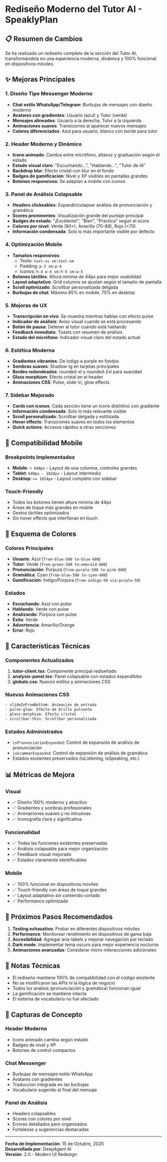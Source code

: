 
# Rediseño Moderno del Tutor AI - SpeaklyPlan

## 📋 Resumen de Cambios

Se ha realizado un rediseño completo de la sección del Tutor AI, transformándola en una experiencia moderna, dinámica y 100% funcional en dispositivos móviles.

## ✨ Mejoras Principales

### 1. Diseño Tipo Messenger Moderno
- **Chat estilo WhatsApp/Telegram**: Burbujas de mensajes con diseño moderno
- **Avatares con gradientes**: Usuario (azul) y Tutor (verde)
- **Mensajes alineados**: Usuario a la derecha, Tutor a la izquierda
- **Animaciones suaves**: Transiciones al aparecer nuevos mensajes
- **Colores diferenciados**: Azul para usuario, blanco con borde para tutor

### 2. Header Moderno y Dinámico
- **Icono animado**: Cambia entre micrófono, altavoz y graduación según el estado
- **Estado visual claro**: "Escuchando...", "Hablando...", "Tutor de IA"
- **Backdrop blur**: Efecto cristal con blur en el fondo
- **Badges de gamificación**: Nivel y XP visibles en pantallas grandes
- **Botones responsivos**: Se adaptan a mobile con iconos

### 3. Panel de Análisis Colapsable
- **Headers clickeables**: Expandir/colapsar análisis de pronunciación y gramática
- **Scores prominentes**: Visualización grande del puntaje principal
- **Badges de estado**: "¡Excelente!", "Bien", "Practica" según el score
- **Colores por nivel**: Verde (90+), Amarillo (70-89), Rojo (<70)
- **Información condensada**: Solo lo más importante visible por defecto

### 4. Optimización Mobile
- **Tamaños responsivos**: 
  - Texto: `text-xs sm:text-sm`
  - Padding: `p-3 sm:p-4`
  - Iconos: `h-4 w-4 sm:h-5 sm:w-5`
- **Botones táctiles**: Altura mínima de 44px para mejor usabilidad
- **Layout adaptativo**: Grid columns se ajustan según el tamaño de pantalla
- **Scroll optimizado**: Scrollbar personalizada delgada
- **Burbujas de chat**: Máximo 85% en mobile, 75% en desktop

### 5. Mejoras de UX
- **Transcripción en vivo**: Se muestra mientras hablas con efecto pulse
- **Indicador de análisis**: Aviso visual cuando se está procesando
- **Botón de pausa**: Detener al tutor cuando está hablando
- **Feedback inmediato**: Toasts con resumen de análisis
- **Estado del micrófono**: Indicador visual claro del estado actual

### 6. Estética Moderna
- **Gradientes vibrantes**: De indigo a purple en fondos
- **Sombras suaves**: Shadow-lg en tarjetas principales
- **Bordes redondeados**: rounded-xl y rounded-2xl para suavidad
- **Glass morphism**: Efecto cristal en el header
- **Animaciones CSS**: Pulse, slide-in, glow effects

### 7. Sidebar Mejorado
- **Cards con iconos**: Cada sección tiene un icono distintivo con gradiente
- **Información condensada**: Solo lo más relevante visible
- **Scroll personalizado**: Scrollbar delgada y estilizada
- **Hover effects**: Transiciones suaves en todos los elementos
- **Quick actions**: Accesos rápidos a otras secciones

## 📱 Compatibilidad Mobile

### Breakpoints Implementados
- **Mobile**: `< 640px` - Layout de una columna, controles grandes
- **Tablet**: `640px - 1024px` - Layout intermedio
- **Desktop**: `>= 1024px` - Layout completo con sidebar

### Touch-Friendly
- Todos los botones tienen altura mínima de 44px
- Áreas de toque más grandes en mobile
- Gestos táctiles optimizados
- Sin hover effects que interfieran en touch

## 🎨 Esquema de Colores

### Colores Principales
- **Usuario**: Azul (`from-blue-500 to-blue-600`)
- **Tutor**: Verde (`from-green-500 to-emerald-600`)
- **Pronunciación**: Púrpura (`from-purple-500 to-pink-600`)
- **Gramática**: Cyan (`from-blue-500 to-cyan-600`)
- **Gamificación**: Indigo/Púrpura (`from-indigo-50 via-purple-50`)

### Estados
- **Escuchando**: Azul con pulse
- **Hablando**: Verde con pulse
- **Analizando**: Púrpura con pulse
- **Éxito**: Verde
- **Advertencia**: Amarillo/Orange
- **Error**: Rojo

## 🚀 Características Técnicas

### Componentes Actualizados
1. **tutor-client.tsx**: Componente principal rediseñado
2. **analysis-panel.tsx**: Panel colapsable con estados expandibles
3. **globals.css**: Nuevos estilos y animaciones CSS

### Nuevas Animaciones CSS
```css
- slideInFromBottom: Animación de entrada
- pulse-glow: Efecto de brillo pulsante
- glass-morphism: Efecto cristal
- scrollbar-thin: Scrollbar personalizada
```

### Estados Administrados
- `isPronunciationExpanded`: Control de expansión de análisis de pronunciación
- `isGrammarExpanded`: Control de expansión de análisis de gramática
- Estados existentes preservados (isListening, isSpeaking, etc.)

## 📊 Métricas de Mejora

### Visual
- ✅ Diseño 100% moderno y atractivo
- ✅ Gradientes y sombras profesionales
- ✅ Animaciones suaves y no intrusivas
- ✅ Iconografía clara y significativa

### Funcionalidad
- ✅ Todas las funciones existentes preservadas
- ✅ Análisis colapsable para mejor organización
- ✅ Feedback visual mejorado
- ✅ Estados claramente identificables

### Mobile
- ✅ 100% funcional en dispositivos móviles
- ✅ Touch-friendly con áreas de toque grandes
- ✅ Layout adaptativo sin contenido cortado
- ✅ Performance optimizada

## 🎯 Próximos Pasos Recomendados

1. **Testing exhaustivo**: Probar en diferentes dispositivos móviles
2. **Performance**: Monitorear rendimiento en dispositivos de gama baja
3. **Accesibilidad**: Agregar aria-labels y mejorar navegación por teclado
4. **Dark mode**: Implementar tema oscuro para mejor experiencia nocturna
5. **Animaciones avanzadas**: Considerar micro-interacciones adicionales

## 📝 Notas Técnicas

- El rediseño mantiene 100% de compatibilidad con el código existente
- No se modificaron las APIs ni la lógica de negocio
- Todos los análisis (pronunciación y gramática) funcionan igual
- La gamificación se mantiene intacta
- El sistema de vocabulario no fue afectado

## 🎨 Capturas de Concepto

### Header Moderno
- Icono animado cambia según estado
- Badges de nivel y XP
- Botones de control compactos

### Chat Messenger
- Burbujas de mensajes estilo WhatsApp
- Avatares con gradientes
- Traducción integrada en las burbujas
- Vocabulario sugerido al final del mensaje

### Panel de Análisis
- Headers colapsables
- Scores con colores por nivel
- Errores detallados pero organizados
- Fortalezas y sugerencias destacadas

---

**Fecha de Implementación**: 15 de Octubre, 2025  
**Desarrollado por**: DeepAgent AI  
**Versión**: 2.0 - Modern UI Redesign
